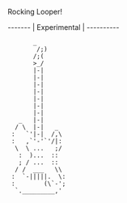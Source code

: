 Rocking Looper!

------- | Experimental | ----------

           _
            /;)
           /;(
           >_/
           |-|
           |-|
           |-|
           |-|
           |-|
           |-|
           |-|
       _   |-|
      / \  |-|   _
     :   `'|-|  /,\
     :   ,`'-'`'/|:
      \  \ ...   ;/
       :  )...  ::
       ; / ...  ::
      / /  ___   \\
     :  `-|||||.  \:
     :        (\`-';
      `._________,' 
